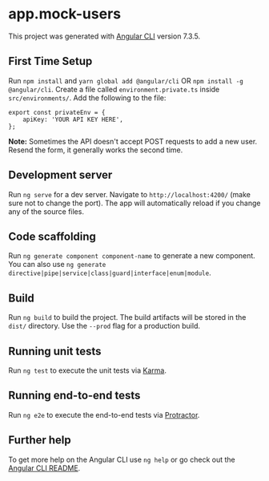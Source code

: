 # app.mock-users

This project was generated with [Angular CLI](https://github.com/angular/angular-cli) version 7.3.5.

## First Time Setup
Run `npm install` and `yarn global add @angular/cli` OR `npm install -g @angular/cli`.
Create a file called `environment.private.ts` inside `src/environments/`.
Add the following to the file:
```
export const privateEnv = {
    apiKey: 'YOUR API KEY HERE',
};
```
**Note:** Sometimes the API doesn't accept POST requests to add a new user. Resend the form, it generally works the second time.  

## Development server

Run `ng serve` for a dev server. Navigate to `http://localhost:4200/` (make sure not to change the port). The app will automatically reload if you change any of the source files.

## Code scaffolding

Run `ng generate component component-name` to generate a new component. You can also use `ng generate directive|pipe|service|class|guard|interface|enum|module`.

## Build

Run `ng build` to build the project. The build artifacts will be stored in the `dist/` directory. Use the `--prod` flag for a production build.

## Running unit tests

Run `ng test` to execute the unit tests via [Karma](https://karma-runner.github.io).

## Running end-to-end tests

Run `ng e2e` to execute the end-to-end tests via [Protractor](http://www.protractortest.org/).

## Further help

To get more help on the Angular CLI use `ng help` or go check out the [Angular CLI README](https://github.com/angular/angular-cli/blob/master/README.md).
